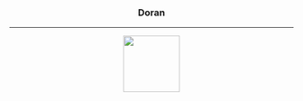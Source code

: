 <div align="center">
  
  ### Doran
  
  ---
  <img width="100" src="https://github.com/kirin2211/kirin2211/assets/52277540/47a1d283-c4ab-4823-a3d6-46b254201d12" />

</div>

